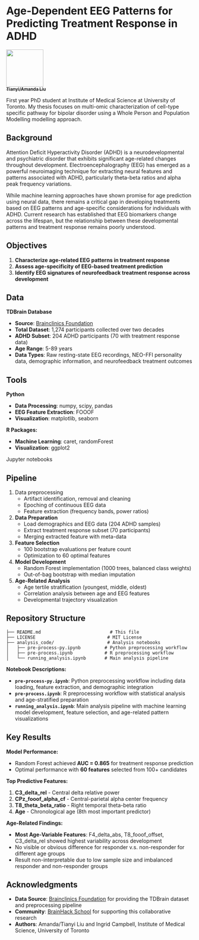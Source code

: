 # Age-Dependent EEG Patterns for Predicting Treatment Response in ADHD

<a href="https://github.com/lamanda0227">
   <img src="https://avatars.githubusercontent.com/u/51805224?v=4" width="100px;" alt=""/>
   <br /><sub><b>Tianyi/Amanda Liu</b></sub>
</a>

First year PhD student at Institute of Medical Science at University of Toronto. My thesis focuses on multi-omic characterization of cell-type specific pathway for bipolar disorder using a Whole Person and Population Modelling modelling approach.

## Background

Attention Deficit Hyperactivity Disorder (ADHD) is a neurodevelopmental and psychiatric disorder that exhibits significant age-related changes throughout development. Electroencephalography (EEG) has emerged as a powerful neuroimaging technique for extracting neural features and patterns associated with ADHD, particularly theta-beta ratios and alpha peak frequency variations.

While machine learning approaches have shown promise for age prediction using neural data, there remains a critical gap in developing treatments based on EEG patterns and age-specific considerations for individuals with ADHD. Current research has established that EEG biomarkers change across the lifespan, but the relationship between these developmental patterns and treatment response remains poorly understood.

## Objectives

1. **Characterize age-related EEG patterns in treatment response**
2. **Assess age-specificity of EEG-based treatment prediction**
3. **Identify EEG signatures of neurofeedback treatment response across development**

## Data

**TDBrain Database**

- **Source**: [Brainclinics Foundation](https://brainclinics.com/resources/tdbrain-dataset/introduction/downloads)
- **Total Dataset**: 1,274 participants collected over two decades
- **ADHD Subset**: 204 ADHD participants (70 with treatment response data)
- **Age Range**: 5-89 years
- **Data Types**: Raw resting-state EEG recordings, NEO-FFI personality data, demographic information, and neurofeedback treatment outcomes

## Tools

**Python**

- **Data Processing**: numpy, scipy, pandas
- **EEG Feature Extraction**: FOOOF
- **Visualization**: matplotlib, seaborn

**R Packages:**

- **Machine Learning**: caret, randomForest
- **Visualization**: ggplot2

Jupyter notebooks

## Pipeline

1. Data preprocessing
    - Artifact identification, removal and cleaning
    - Epoching of continuous EEG data
    - Feature extraction (frequency bands, power ratios)
2. **Data Preparation**
    - Load demographics and EEG data (204 ADHD samples)
    - Extract treatment response subset (70 participants)
    - Merging extracted feature with meta-data
3. **Feature Selection**
    - 100 bootstrap evaluations per feature count
    - Optimization to 60 optimal features
4. **Model Development**
    - Random Forest implementation (1000 trees, balanced class weights)
    - Out-of-bag bootstrap with median imputation
5. **Age-Related Analysis**
    - Age tertile stratification (youngest, middle, oldest)
    - Correlation analysis between age and EEG features
    - Developmental trajectory visualization

## Repository Structure

```
├── README.md                          # This file
├── LICENSE                           # MIT License
├── analysis_code/                    # Analysis notebooks
│   ├── pre-process-py.ipynb         # Python preprocessing workflow
│   ├── pre-process.ipynb            # R preprocessing workflow  
│   └── running_analysis.ipynb       # Main analysis pipeline
```

**Notebook Descriptions:**

- **`pre-process-py.ipynb`**: Python preprocessing workflow including data loading, feature extraction, and demographic integration
- **`pre-process.ipynb`**: R preprocessing workflow with statistical analysis and age-stratified preparation
- **`running_analysis.ipynb`**: Main analysis pipeline with machine learning model development, feature selection, and age-related pattern visualizations

## Key Results

**Model Performance:**

- Random Forest achieved **AUC = 0.865** for treatment response prediction
- Optimal performance with **60 features** selected from 100+ candidates

**Top Predictive Features:**

1. **C3_delta_rel** - Central delta relative power
2. **CPz_fooof_alpha_cf** - Central-parietal alpha center frequency
3. **T8_theta_beta_ratio** - Right temporal theta-beta ratio
4. **Age** - Chronological age (8th most important predictor)

**Age-Related Findings:**

- **Most Age-Variable Features**: F4_delta_abs, T8_fooof_offset, C3_delta_rel showed highest variability across development
- No visible or obvious difference for responder v.s. non-responder for different age groups
- Result non-interpretable due to low sample size and imbalanced responder and non-responder groups

## Acknowledgments

- **Data Source**: [Brainclinics Foundation](https://brainclinics.com/) for providing the TDBrain dataset and preprocessing pipeline
- **Community**: [BrainHack School](https://school.brainhackmtl.org/) for supporting this collaborative research
- **Authors**: Amanda/Tianyi Liu and Ingrid Campbell, Institute of Medical Science, University of Toronto
